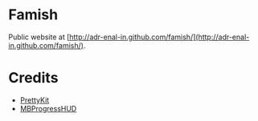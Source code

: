 # Famish

Public website at [http://adr-enal-in.github.com/famish/](http://adr-enal-in.github.com/famish/).

# Credits
- [PrettyKit](https://github.com/vicpenap/PrettyKit)
- [MBProgressHUD](https://github.com/jdg/MBProgressHUD)
